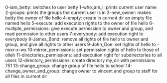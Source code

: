 0-iam_betty: switches to user betty
1-who_am_i: prints current user name
2-groups: prints the groups the current user is in
3-new_owner: makes betty the owner of file hello
4-empty: create in current dir an empty file named hello
5-execute: add execution rights to the owner of file hello
6-multiple_permissions: give execute permission to owner and group, and read permission to other users
7-everybody: add execution right to everybody
8-James_Bond: remove all rights of file hello to owner and group, and give all rights to other users
9-John_Doe: set rights of hello to -rwxr-x-wx
10-mirror_permissions: set permission rights of hello to those of olleh
11-directories_permissions: add execution right for subdirectories to all users
12-directory_permissions: create directory my_dir with permissions 751
13-change_group: change group of file hello to school
14-change_owner_and_group: change owner to vincent and group to staff for all files in current dir

